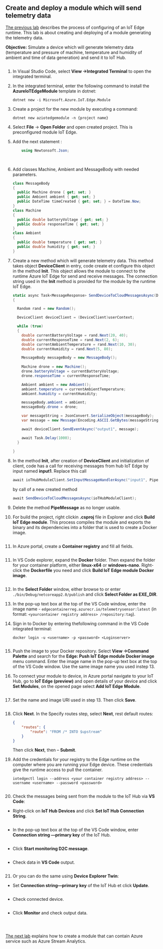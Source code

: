 ## Create and deploy a module which will send telemetry data



[The previous lab](/Lab%203%20-%20Configure%20an%20IoT%20Edge%20runtime) describes the process of configuring of an IoT Edge runtime. This lab is about creating and deploying of a module generating the telemetry data.

**Objective:** Simulate a device which will generate telemetry data (temperature and pressure of machine, temperature and humidity of ambient and time of data generation) and send it to IoT Hub.



<img src="../img/lab_4_0.png" alt="">


1. In Visual Studio Code, select **View ->Integrated Terminal** to open the integrated terminal.

2. In the integrated terminal, enter the following command to install the **AzureIoTEdgeModule** template in dotnet:

   `dotnet new -i Microsoft.Azure.IoT.Edge.Module`

3. Create a project for the new module by executing a command:

   `dotnet new aziotedgemodule -n {project name}`

4. Select **File** -> **Open Folder** and open created project. This is preconfigured module IoT Edge.

5. Add the next statement :

      ```c#
          using Newtonsoft.Json;
      ```

      ​

6. Add classes Machine, Ambient and MessageBody with needed parameters.

      ```c#
      class MessageBody
      {
        public Machine drone { get; set; }
        public Ambient ambient { get; set; }
        public DateTime timeCreated { get; set; } = DateTime.Now;
      }
      class Machine
      {
        public double batteryVoltage { get; set; }
        public double responseTime { get; set; }         
      }
      class Ambient
      {
        public double temperature { get; set; }
        public double humidity { get; set; }         
      }
      ```


6. Create a new method which will generate telemetry data. This method takes object **DeviceClient** in entry, code create et configure this object in the method **Init**. This object allows the module to connect to the runtime Azure IoT Edge for send and receive messages. The connection string used in the **Init** method is provided for the module by the runtime IoT Edge.

   ```c#
   static async Task<MessageResponse> SendDeviceToCloudMessagesAsync(DeviceClient userContext)
   {

     Random rand = new Random();

     DeviceClient deviceClient = (DeviceClient)userContext;

     while (true)
     {                
       double currentBatteryVoltage = rand.Next(20, 40);
       double currentResponseTime = rand.Next(2, 6); 
       double currentAmbientTemperature = rand.Next(10, 30);
       double currentHumidity = rand.Next(5, 80);

       MessageBody messageBody = new MessageBody();
       
       Machine drone = new Machine();
       drone.batteryVoltage = currentBatteryVoltage;
       drone.responseTime = currentResponseTime;

       Ambient ambient = new Ambient();
       ambient.temperature = currentAmbientTemperature;
       ambient.humidity = currentHumidity;

       messageBody.ambient = ambient;
       messageBody.drone = drone;

       var messageString = JsonConvert.SerializeObject(messageBody);
       var message = new Message(Encoding.ASCII.GetBytes(messageString));

       await deviceClient.SendEventAsync("output1", message);

       await Task.Delay(1000);
     }
     
   }
   ```


7. In the method **Init**, after creation of **DeviceClient** and initialization of client, code has a call for receiving messages from hub IoT Edge by input named **input1**. Replace this call

   ```c#
   await ioTHubModuleClient.SetInputMessageHandlerAsync("input1", PipeMessage, ioTHubModuleClient);
   ```

   by call of a new created method

   ```c#
   await SendDeviceToCloudMessagesAsync(ioTHubModuleClient);
   ```


8. Delete the method **PipeMessage** as no longer usable.

9. For build the project, right clickin **.csproj** file in Explorer and click **Build IoT Edge module**. This process compiles the module and exports the binary and its dependencies into a folder that is used to create a Docker image.

   <img src="../img/lab_4_1.png" alt="">


10. In Azure portal, create a **Container registry** and fill all fields.

  <img src="../img/lab_4_2.png" alt="">


11. In VS Code explorer, expand the **Docker** folder. Then expand the folder for your container platform, either **linux-x64** or **windows-nano**. Right-click the **Dockerfile** you need and click **Build IoT Edge module Docker image**.

    <img src="../img/lab_4_3.png" alt="">


12. In the **Select Folder** window, either browse to or enter `./bin/Debug/netcoreapp2.0/publish` and click **Select Folder as EXE_DIR**.

13. In the pop-up text box at the top of the VS Code window, enter the image name - `edgecontainerreg.azurecr.io/telemetrysensor:latest` (in format: `<yourcontainer registry address> /repository:tag`).

14. Sign in to Docker by entering thefollowing command in the VS Code integrated terminal:

    `docker login -u <username> -p <password> <Loginserver>`

    <img src="../img/lab_4_4.png" alt="">


15. Push the image to your Docker repository. Select **View ->Command Palette** and search for the **Edge: Push IoT Edge module Docker image** menu command. Enter the image name in the pop-up text box at the top of the VS Code window. Use the same image name you used instep 13.

16. To connect your module to device, in Azure portal navigate to your IoT Hub, go to **IoT Edge (preview)** and open details of your device and click **Set Modules**, on the opened page select **Add IoT Edge Module**.

    <img src="../img/lab_4_5.png" alt="">


17. Set the name and image URI used in step 13. Then click **Save**.

    <img src="../img/lab_4_6.png" alt="">


18. Click **Next**. In the Specify routes step, select **Next**, rest default routes:

    ```json
    {
    	"routes": {
    		"route": "FROM /* INTO $upstream"
    	}
    }
    ```

    Then click **Next**, then – **Submit**.


19. Add the credentials for your registry to the Edge runtime on the computer where you are running your Edge device. These credentials give the runtime access to pull the container.

    `iotedgectl login --address <your container registry address> --username <username> --password <password>`

    <img src="../img/lab_4_7.png" alt="">


20. Check the messages being sent from the module to the IoT Hub via **VS Code**:

   - Right-click on **IoT Hub Devices** and click **Set IoT Hub Connection String**.

     <img src="../img/lab_4_9.png" alt="">

   - In the pop-up text box at the top of the VS Code window, enter **Connection string —primary key** of the IoT Hub.

     <img src="../img/lab_4_8.png" alt="">

   - Click **Start monitoring D2C message**.

     <img src="../img/lab_4_10.png" alt="">

   - Check data in **VS Code** output.

     <img src="../img/lab_4_11.png" alt="">





21. Or you can do the same using **Device Explorer Twin**:

   - Set **Connection string—primary key** of the IoT Hub et click **Update**.

     <img src="../img/lab_4_12.png" alt="">

   - Check connected device.

     <img src="../img/lab_4_13.png" alt="">

   - Click **Monitor** and check output data.

     <img src="../img/lab_4_14.png" alt="">

     ​


[The next lab](/Lab%205%20-%20Create%20and%20deploy%20a%20Stream%20Analytics%20module) explains how to create a module that can contain Azure service such as Azure Stream Analytics.
